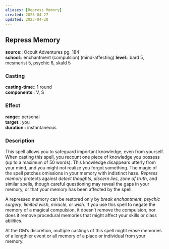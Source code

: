 ```yaml
---
aliases: [Repress Memory]
created: 2023-04-27
updated: 2023-04-28
---
```


## Repress Memory

**source**:: Occult Adventures pg. 184  
**school**:: enchantment (compulsion) (mind-affecting)
**level**:: bard 5, mesmerist 5, psychic 6, skald 5

### Casting

**casting-time**:: 1 round  
**components**:: V, S

### Effect

**range**:: personal  
**target**:: you  
**duration**:: instantaneous

### Description

This spell allows you to safeguard important knowledge, even from yourself. When casting this spell, you recount one piece of knowledge you possess (up to a maximum of 50 words). This knowledge disappears utterly from your mind, and you might not realize you forgot something. The magic of the spell patches omissions in your memory with indistinct haze. *Repress memory* protects against *detect thoughts*, *discern lies*, *zone of truth*, and similar spells, though careful questioning may reveal the gaps in your memory, or that your memory has been affected by the spell.  
  
A repressed memory can be restored only by *break enchantment*, *psychic surgery*, *limited wish*, *miracle*, or *wish*. If you use this spell to negate the memory of a magical compulsion, it doesn’t remove the compulsion, nor does it remove procedural memories that might affect your skills or class abilities.  
  
At the GM’s discretion, multiple castings of this spell might erase memories of a lengthier event or all memory of a place or individual from your memory.
